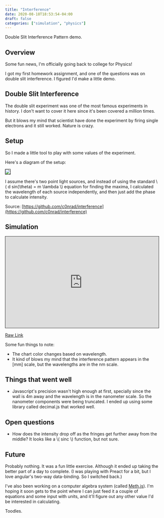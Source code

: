 ```yaml
---
title: "Interference"
date: 2020-08-18T18:53:54-04:00
draft: false
categories: ["simulation", "physics"]
---
```


Double Slit Interference Pattern demo.

<!--more-->

## Overview

Some fun news, I'm officially going back to college for Physics!

I got my first homework assignment, and one of the questions was on double slit interference. I figured I'd make a little demo.

## Double Slit Interference

The double slit experiment was one of the most famous experiments in history. I don't want to cover it here since it's been covered a million times.

But it blows my mind that scientist have done the experiment by firing single electrons and it still worked. Nature is crazy.

## Setup

So I made a little tool to play with some values of the experiment.

Here's a diagram of the setup:

<img style="border: 1px solid" src="/inter.png">

I assume there's two point light sources, and instead of using the standard \\( d sin(\theta) = m \lambda \\) equation for finding the maxima, I calculated the wavelength of each source independently, and then just add the phase to calculate intensity.

Source:
[https://github.com/c0nrad/interference](https://github.com/c0nrad/interference)

## Simulation

<iframe src="https://blog.c0nrad.io/interference" style="border: 1px solid; width: 100%; height: 300px">
</iframe>

[Raw Link](https://blog.c0nrad.io/interference)

Some fun things to note:

- The chart color changes based on wavelength.
- It kind of blows my mind that the interference pattern appears in the [mm] scale, but the wavelengths are in the nm scale.

## Things that went well

- Javascript's precision wasn't high enough at first, specially since the wall is 4m away and the wavelength is in the nanometer scale. So the nanometer components were being truncated. I ended up using some library called decimal.js that worked well.

## Open questions

- How does the intensity drop off as the fringes get further away from the middle? It looks like a \\( sinc \\) function, but not sure.

## Future

Probably nothing. It was a fun little exercise. Although it ended up taking the better part of a day to complete. (I was playing with Preact for a bit, but I love angular's two-way data-binding. So I switched back.)

I've also been working on a computer algebra system (called [Meth.js](https://github.com/c0nrad)). I'm hoping it soon gets to the point where I can just feed it a couple of equations and some input with units, and it'll figure out any other value I'd be interested in calculating.

Toodles.
